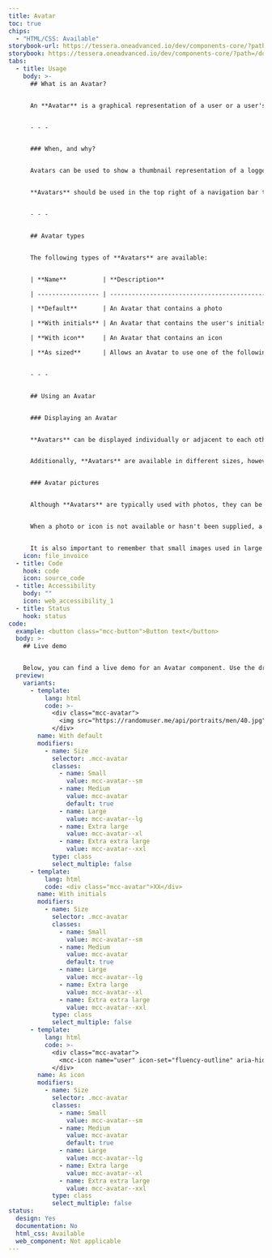 ```yaml
---
title: Avatar
toc: true
chips:
  - "HTML/CSS: Available"
storybook-url: https://tessera.oneadvanced.io/dev/components-core/?path=/docs/html-button--as-default
storybook: https://tessera.oneadvanced.io/dev/components-core/?path=/docs/html-avatar--as-default
tabs:
  - title: Usage
    body: >-
      ## What is an Avatar?


      An **Avatar** is a graphical representation of a user or a user's character. They typically use a photo, but can also use an icon or initials to visually indicate a person.


      - - -


      ### When, and why?


      Avatars can be used to show a thumbnail representation of a logged in user in your applications or, for example, a photo of a user in a Profile page. **Avatars** are an important part in helping users identify themselves and other users, and also provides a human presence within an interface.


      **Avatars** should be used in the top right of a navigation bar to show the logged in user, and should provide access to their Profile page. They can also be used in contact cards, chat UIs, community forums, etc.


      - - -


      ## Avatar types


      The following types of **Avatars** are available:


      | **Name**          | **Description**                                                                                     | **Example**                                                                                                                                                                                                                                                                                                                                                                                                                                                                                                                                                                                        |

      | ----------------- | --------------------------------------------------------------------------------------------------- | -------------------------------------------------------------------------------------------------------------------------------------------------------------------------------------------------------------------------------------------------------------------------------------------------------------------------------------------------------------------------------------------------------------------------------------------------------------------------------------------------------------------------------------------------------------------------------------------------- |

      | **Default**       | An Avatar that contains a photo                                                                     | <div class="mcc-avatar"><img src="https://randomuser.me/api/portraits/men/32.jpg" alt="John Doe"></div>                                                                                                                                                                                                                                                                                                                                                                                                                                                                                            |

      | **With initials** | An Avatar that contains the user's initials                                                         | <div class="mcc-avatar">XX</div>                                                                                                                                                                                                                                                                                                                                                                                                                                                                                                                                                                   |

      | **With icon**     | An Avatar that contains an icon                                                                     | <div class="mcc-avatar"><mcc-icon name="user" icon-set="fluency-outline" aria-hidden="true"></mcc-icon></div>                                                                                                                                                                                                                                                                                                                                                                                                                                                                                                         |

      | **As sized**      | Allows an Avatar to use one of the following sizes; 32px, 40px (default size), 48px, 64px, and 96px | <div class="mcc-avatar mcc-avatar--sm">  <img src="https://randomuser.me/api/portraits/men/32.jpg" alt="John Doe"></div><div class="mcc-avatar"><img src="https://randomuser.me/api/portraits/men/40.jpg" alt="John Doe"></div><div class="mcc-avatar mcc-avatar--lg"><img src="https://randomuser.me/api/portraits/men/48.jpg" alt="John Doe"></div><div class="mcc-avatar mcc-avatar--xl"><img src="https://randomuser.me/api/portraits/men/64.jpg" alt="John Doe"></div><div class="mcc-avatar mcc-avatar--xxl"><img src="https://randomuser.me/api/portraits/men/96.jpg" alt="John Doe"></div> |


      - - -


      ## Using an Avatar


      ### Displaying an Avatar


      **Avatars** can be displayed individually or adjacent to each other on a single row. 


      Additionally, **Avatars** are available in different sizes, however it is important not to mix sizes. **Avatars** should only use one picture size across your entire product.


      ### Avatar pictures


      Although **Avatars** are typically used with photos, they can be used with icons. Choose one style to use across your entire product. In both cases, where a photo or icon is not available, they can also be used to display a user's initials.


      When a photo or icon is not available or hasn't been supplied, a fall-back icon is automatically used. This is the generic User icon.


      It is also important to remember that small images used in large **Avatars** will be upscaled, which could lead to distorted images. Always use compressed images and resize images near to the appropriate size. This will help maintain the best results, and reduce the impact on performance by stopping the application from needing to render large image files.
    icon: file_invoice
  - title: Code
    hook: code
    icon: source_code
  - title: Accessibility
    body: ""
    icon: web_accessibility_1
  - title: Status
    hook: status
code:
  example: <button class="mcc-button">Button text</button>
  body: >-
    ## Live demo


    Below, you can find a live demo for an Avatar component. Use the drop-down menus and radio buttons to view the different Avatar Types and Variants.
  preview:
    variants:
      - template:
          lang: html
          code: >-
            <div class="mcc-avatar">
              <img src="https://randomuser.me/api/portraits/men/40.jpg" alt="John Doe">
            </div>
        name: With default
        modifiers:
          - name: Size
            selector: .mcc-avatar
            classes:
              - name: Small
                value: mcc-avatar--sm
              - name: Medium
                value: mcc-avatar
                default: true
              - name: Large
                value: mcc-avatar--lg
              - name: Extra large
                value: mcc-avatar--xl
              - name: Extra extra large
                value: mcc-avatar--xxl
            type: class
            select_multiple: false
      - template:
          lang: html
          code: <div class="mcc-avatar">XX</div>
        name: With initials
        modifiers:
          - name: Size
            selector: .mcc-avatar
            classes:
              - name: Small
                value: mcc-avatar--sm
              - name: Medium
                value: mcc-avatar
                default: true
              - name: Large
                value: mcc-avatar--lg
              - name: Extra large
                value: mcc-avatar--xl
              - name: Extra extra large
                value: mcc-avatar--xxl
            type: class
            select_multiple: false
      - template:
          lang: html
          code: >-
            <div class="mcc-avatar">
              <mcc-icon name="user" icon-set="fluency-outline" aria-hidden="true"></mcc-icon>
            </div>
        name: As icon
        modifiers:
          - name: Size
            selector: .mcc-avatar
            classes:
              - name: Small
                value: mcc-avatar--sm
              - name: Medium
                value: mcc-avatar
                default: true
              - name: Large
                value: mcc-avatar--lg
              - name: Extra large
                value: mcc-avatar--xl
              - name: Extra extra large
                value: mcc-avatar--xxl
            type: class
            select_multiple: false
status:
  design: Yes
  documentation: No
  html_css: Available
  web_component: Not applicable
---
```

